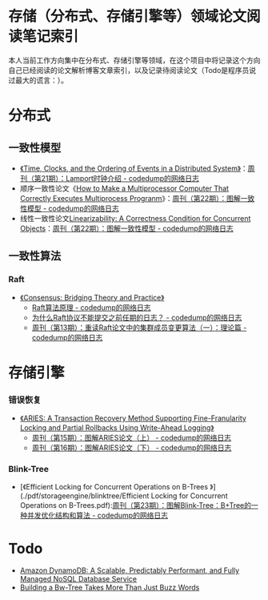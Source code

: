 # 存储（分布式、存储引擎等）领域论文阅读笔记索引

本人当前工作方向集中在分布式、存储引擎等领域，在这个项目中将记录这个方向自己已经阅读的论文解析博客文章索引，以及记录待阅读论文（Todo是程序员说过最大的谎言：）。



# 分布式



## 一致性模型

* [《Time, Clocks, and the Ordering of Events in a Distributed System》](./pdf/distributed/consistencymodel/time-clocks.pdf)：[周刊（第21期）：Lamport时钟介绍 - codedump的网络日志](https://www.codedump.info/post/20220703-weekly-21/)
* 顺序一致性论文《[How to Make a Multiprocessor Computer That Correctly Executes Multiprocess Progranm](./pdf/distributed/consistencymodel/How-to-Make-a-Multiprocessor-Computer-That-Correctly-Executes-Multiprocess-Programs.pdf)》：[周刊（第22期）：图解一致性模型 - codedump的网络日志](https://www.codedump.info/post/20220710-weekly-22/)
* 线性一致性论文[Linearizability: A Correctness Condition for Concurrent Objects](./pdf/distributed/consistencymodel/p463-herlihy.pdf)：[周刊（第22期）：图解一致性模型 - codedump的网络日志](https://www.codedump.info/post/20220710-weekly-22/)



## 一致性算法

### Raft

* [《Consensus: Bridging Theory and Practice》](./pdf/distributed/raft/OngaroPhD.pdf)
  * [Raft算法原理 - codedump的网络日志](https://www.codedump.info/post/20180921-raft/)
  * [为什么Raft协议不能提交之前任期的日志？ - codedump的网络日志](https://www.codedump.info/post/20211011-raft-propose-prev-term/)
  * [周刊（第13期）：重读Raft论文中的集群成员变更算法（一）：理论篇 - codedump的网络日志](https://www.codedump.info/post/20220417-weekly-13/)



# 存储引擎

### 错误恢复

* [《ARIES: A Transaction Recovery Method Supporting Fine-Franularity Locking and Partial Rollbacks Using Write-Ahead Logging》](./pdf/storageengine/misc/aries.pdf)
  * [周刊（第15期）：图解ARIES论文（上） - codedump的网络日志](https://www.codedump.info/post/20220514-weekly-15/)
  * [周刊（第16期）：图解ARIES论文（下） - codedump的网络日志](https://www.codedump.info/post/20220521-weekly-16/)

### Blink-Tree

* [《Efficient Locking for Concurrent Operations on B-Trees 》](./pdf/storageengine/blinktree/Efficient Locking for Concurrent Operations on B-Trees.pdf):[周刊（第23期）：图解Blink-Tree：B+Tree的一种并发优化结构和算法 - codedump的网络日志](https://www.codedump.info/post/20220807-weekly-23/)

# Todo

* [Amazon DynamoDB: A Scalable, Predictably Performant, and Fully Managed NoSQL Database Service](https://assets.amazon.science/33/9d/b77f13fe49a798ece85cf3f9be6d/amazon-dynamodb-a-scalable-predictably-performant-and-fully-managed-nosql-database-service.pdf)
* [Building a Bw-Tree Takes More Than Just Buzz Words](http://www.cs.cmu.edu/~huanche1/publications/open_bwtree.pdf)





